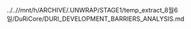 ../..//mnt/h/ARCHIVE/.UNWRAP/STAGE1/temp_extract_8월6일/DuRiCore/DURI_DEVELOPMENT_BARRIERS_ANALYSIS.md